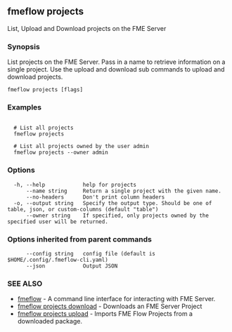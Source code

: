 ## fmeflow projects

List, Upload and Download projects on the FME Server

### Synopsis

List projects on the FME Server. Pass in a name to retrieve information on a single project. Use the upload and download sub commands to upload and download projects.

```
fmeflow projects [flags]
```

### Examples

```

  # List all projects
  fmeflow projects

  # List all projects owned by the user admin
  fmeflow projects --owner admin
```

### Options

```
  -h, --help            help for projects
      --name string     Return a single project with the given name.
      --no-headers      Don't print column headers
  -o, --output string   Specify the output type. Should be one of table, json, or custom-columns (default "table")
      --owner string    If specified, only projects owned by the specified user will be returned.
```

### Options inherited from parent commands

```
      --config string   config file (default is $HOME/.config/.fmeflow-cli.yaml)
      --json            Output JSON
```

### SEE ALSO

* [fmeflow](fmeflow.md)	 - A command line interface for interacting with FME Server.
* [fmeflow projects download](fmeflow_projects_download.md)	 - Downloads an FME Server Project
* [fmeflow projects upload](fmeflow_projects_upload.md)	 - Imports FME Flow Projects from a downloaded package.


